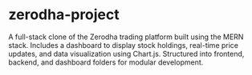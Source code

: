 # zerodha-project
A full-stack clone of the Zerodha trading platform built using the MERN stack. Includes a dashboard to display stock holdings, real-time price updates, and data visualization using Chart.js. Structured into frontend, backend, and dashboard folders for modular development.
